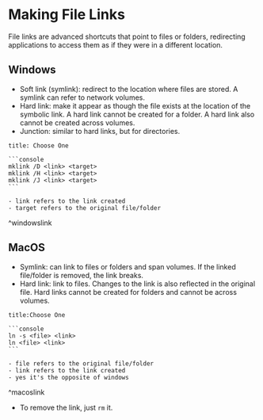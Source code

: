# Making File Links

File links are advanced shortcuts that point to files or folders, redirecting applications to access them as if they were in a different location.

## Windows

- Soft link (symlink): redirect to the location where files are stored. A symlink can refer to network volumes.
- Hard link: make it appear as though the file exists at the location of the symbolic link. A hard link cannot be created for a folder. A hard link also cannot be created across volumes.
- Junction: similar to hard links, but for directories.

````ad-code
title: Choose One

```console
mklink /D <link> <target>
mklink /H <link> <target>
mklink /J <link> <target>
```

- link refers to the link created
- target refers to the original file/folder

````
^windowslink

## MacOS

- Symlink: can link to files or folders and span volumes. If the linked file/folder is removed, the link breaks.
- Hard link: link to files. Changes to the link is also reflected in the original file. Hard links cannot be created for folders and cannot be across volumes.

````ad-code
title:Choose One

```console
ln -s <file> <link>
ln <file> <link>
```

- file refers to the original file/folder
- link refers to the link created
- yes it's the opposite of windows

````
^macoslink

- To remove the link, just `rm` it.
